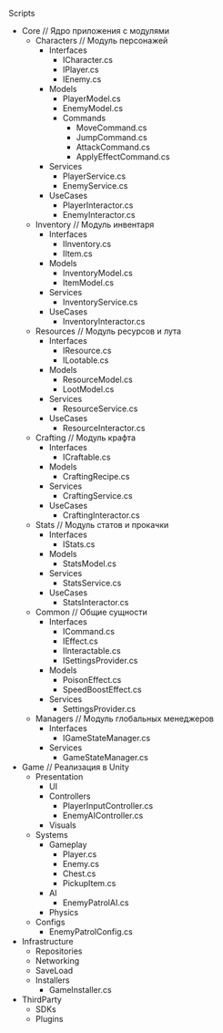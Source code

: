 ﻿Scripts
- Core                      // Ядро приложения с модулями
    - Characters             // Модуль персонажей
        - Interfaces
            - ICharacter.cs
            - IPlayer.cs
            - IEnemy.cs
        - Models
            - PlayerModel.cs
            - EnemyModel.cs
            - Commands
                - MoveCommand.cs
                - JumpCommand.cs
                - AttackCommand.cs
                - ApplyEffectCommand.cs
        - Services
            - PlayerService.cs
            - EnemyService.cs
        - UseCases
            - PlayerInteractor.cs
            - EnemyInteractor.cs
    - Inventory              // Модуль инвентаря
        - Interfaces
            - IInventory.cs
            - IItem.cs
        - Models
            - InventoryModel.cs
            - ItemModel.cs
        - Services
            - InventoryService.cs
        - UseCases
            - InventoryInteractor.cs
    - Resources              // Модуль ресурсов и лута
        - Interfaces
            - IResource.cs
            - ILootable.cs
        - Models
            - ResourceModel.cs
            - LootModel.cs
        - Services
            - ResourceService.cs
        - UseCases
            - ResourceInteractor.cs
    - Crafting               // Модуль крафта
        - Interfaces
            - ICraftable.cs
        - Models
            - CraftingRecipe.cs
        - Services
            - CraftingService.cs
        - UseCases
            - CraftingInteractor.cs
    - Stats                  // Модуль статов и прокачки
        - Interfaces
            - IStats.cs
        - Models
            - StatsModel.cs
        - Services
            - StatsService.cs
        - UseCases
            - StatsInteractor.cs
    - Common                 // Общие сущности
        - Interfaces
            - ICommand.cs
            - IEffect.cs
            - IInteractable.cs
            - ISettingsProvider.cs
        - Models
            - PoisonEffect.cs
            - SpeedBoostEffect.cs
        - Services
            - SettingsProvider.cs
    - Managers               // Модуль глобальных менеджеров
        - Interfaces
            - IGameStateManager.cs
        - Services
            - GameStateManager.cs
- Game                    // Реализация в Unity
    - Presentation
        - UI
        - Controllers
            - PlayerInputController.cs
            - EnemyAIController.cs
        - Visuals
    - Systems
        - Gameplay
            - Player.cs
            - Enemy.cs
            - Chest.cs
            - PickupItem.cs
        - AI
            - EnemyPatrolAI.cs
        - Physics
    - Configs
        - EnemyPatrolConfig.cs
- Infrastructure
    - Repositories
    - Networking
    - SaveLoad
    - Installers
        - GameInstaller.cs
- ThirdParty
    - SDKs
    - Plugins